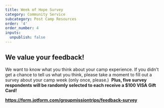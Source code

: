 ```yaml
---
title: Week of Hope Survey
category: Community Service
subcategory: Post Camp Resources
order: '4'
order_number: 4
inputs:
  unpublish: false
---
```

## We value your feedback!

We want to know what you think about your camp experience. If you didn't get a chance to tell us what you think, please take a moment to fill out a survey about your camp week (only once, please.) &nbsp;**Plus, five survey respondents will be randomly selected to each receive a $100 VISA Gift Card!**

<div><p><strong><a target="_blank" href="https://form.jotform.com/groupmissiontrips/feedback-survey">https://form.jotform.com/groupmissiontrips/feedback-survey</a></strong></p></div>